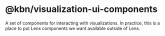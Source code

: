 # @kbn/visualization-ui-components

A set of components for interacting with visualizations. In practice, this is a place to put Lens components we want available outside of Lens.
